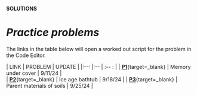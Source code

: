 __SOLUTIONS__  

# _**Practice problems**_  

The links in the table below will open a worked out script for the problem in the Code Editor.  

| LINK                          | PROBLEM                   | UPDATE                |
|:--:                           |:--                        | :-- :                  |
| [__P1__][P1]{target=_blank}   | Memory under cover        | 9/11/24               |        
| [__P2__][P2]{target=_blank}   | Ice age bathtub           | 9/18/24               |
| [__P3__][P3]{target=_blank}   | Parent materials of soils | 9/25/24               |

[P1]: https://code.earthengine.google.com/f093667d29f78bf2205009a90a41257c  
[P2]: https://code.earthengine.google.com/fa52796ad84107d0584355dc133ea4c5  
[P3]: https://code.earthengine.google.com/08694e381688222424a26ec5b6599234  
[P4]: https://code.earthengine.google.com/929e2d73a8993d8957099daa24b1644e
